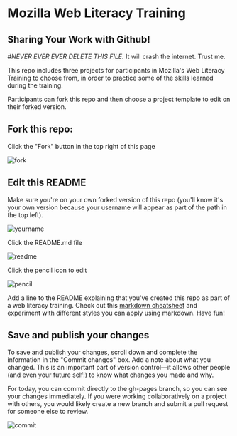 # Mozilla Web Literacy Training
## Sharing Your Work with Github!

#_NEVER EVER EVER DELETE THIS FILE._ It will crash the internet.  Trust me.

This repo includes three projects for participants in Mozilla's Web Literacy Training to choose from, in order to practice some of the skills learned during the training.

Participants can fork this repo and then choose a project template to edit on their forked version.

## Fork this repo:

Click the "Fork" button in the top right of this page

![fork](https://cloud.githubusercontent.com/assets/8389648/15445397/a15a3cdc-1eb2-11e6-93eb-42fc3d57f1e9.png)

## Edit this README

Make sure you're on your own forked version of this repo (you'll know it's your own version because your username will appear as part of the path in the top left).

![yourname](https://cloud.githubusercontent.com/assets/8389648/15445412/0195acee-1eb3-11e6-8366-7c33197307a8.png)

Click the README.md file

![readme](https://cloud.githubusercontent.com/assets/8389648/15445431/54b48ddc-1eb3-11e6-86e3-af5df22f7c34.png)

Click the pencil icon to edit

![pencil](https://cloud.githubusercontent.com/assets/8389648/15445468/f0910442-1eb3-11e6-9f52-fefcc1c63031.png)

Add a line to the README explaining that you've created this repo as part of a web literacy training. Check out this [markdown cheatsheet](https://github.com/adam-p/markdown-here/wiki/Markdown-Cheatsheet) and experiment with different styles you can apply using markdown. Have fun!

## Save and publish your changes

To save and publish your changes, scroll down and complete the information in the "Commit changes" box. Add a note about what you changed. This is an important part of version control—it allows other people (and even your future self!) to know what changes you made and why. 

For today, you can commit directly to the gh-pages branch, so you can see your changes immediately. If you were working collaboratively on a project with others, you would likely create a new branch and submit a pull request for someone else to review.

![commit](https://cloud.githubusercontent.com/assets/8389648/15445566/b827b73e-1eb5-11e6-9a14-b4a1dd2e6b8d.png)
